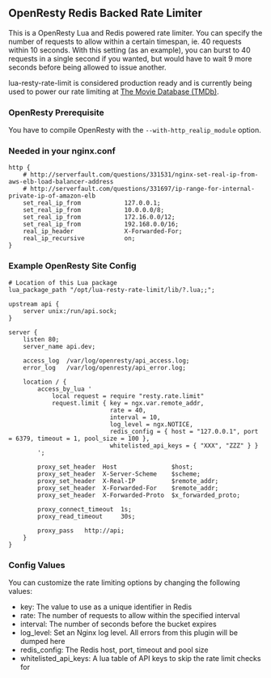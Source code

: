 ## OpenResty Redis Backed Rate Limiter
This is a OpenResty Lua and Redis powered rate limiter. You can specify the number of requests to allow within a certain timespan, ie. 40 requests within 10 seconds. With this setting (as an example), you can burst to 40 requests in a single second if you wanted, but would have to wait 9 more seconds before being allowed to issue another.

lua-resty-rate-limit is considered production ready and is currently being used to power our rate limiting at [The Movie Database (TMDb)](https://www.themoviedb.org).

### OpenResty Prerequisite
You have to compile OpenResty with the `--with-http_realip_module` option.

### Needed in your nginx.conf
```
http {
    # http://serverfault.com/questions/331531/nginx-set-real-ip-from-aws-elb-load-balancer-address
    # http://serverfault.com/questions/331697/ip-range-for-internal-private-ip-of-amazon-elb
    set_real_ip_from            127.0.0.1;
    set_real_ip_from            10.0.0.0/8;
    set_real_ip_from            172.16.0.0/12;
    set_real_ip_from            192.168.0.0/16;
    real_ip_header              X-Forwarded-For;
    real_ip_recursive           on;
}
```

### Example OpenResty Site Config
```
# Location of this Lua package
lua_package_path "/opt/lua-resty-rate-limit/lib/?.lua;;";

upstream api {
    server unix:/run/api.sock;
}

server {
    listen 80;
    server_name api.dev;

    access_log  /var/log/openresty/api_access.log;
    error_log   /var/log/openresty/api_error.log;

    location / {
        access_by_lua '
            local request = require "resty.rate.limit"
            request.limit { key = ngx.var.remote_addr,
                            rate = 40,
                            interval = 10,
                            log_level = ngx.NOTICE,
                            redis_config = { host = "127.0.0.1", port = 6379, timeout = 1, pool_size = 100 },
                            whitelisted_api_keys = { "XXX", "ZZZ" } }
        ';

        proxy_set_header  Host               $host;
        proxy_set_header  X-Server-Scheme    $scheme;
        proxy_set_header  X-Real-IP          $remote_addr;
        proxy_set_header  X-Forwarded-For    $remote_addr;
        proxy_set_header  X-Forwarded-Proto  $x_forwarded_proto;

        proxy_connect_timeout  1s;
        proxy_read_timeout     30s;

        proxy_pass   http://api;
    }
}
```

### Config Values
You can customize the rate limiting options by changing the following values:

* key: The value to use as a unique identifier in Redis
* rate: The number of requests to allow within the specified interval
* interval: The number of seconds before the bucket expires
* log_level: Set an Nginx log level. All errors from this plugin will be dumped here
* redis_config: The Redis host, port, timeout and pool size
* whitelisted_api_keys: A lua table of API keys to skip the rate limit checks for
